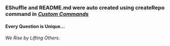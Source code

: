 ### EShuffle and README.md were auto created using createRepo command in [*Custom Commands*](https://github.com/DafetiteOgaga/custom_commands)
		

#### Every Question is Unique...


###### *We Rise by Lifting Others.*
